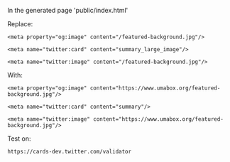 In the generated page 'public/index.html'

Replace:
```
<meta property="og:image" content="/featured-background.jpg"/>
```
```
<meta name="twitter:card" content="summary_large_image"/>
```
```
<meta name="twitter:image" content="/featured-background.jpg"/>
```

With:
```
<meta property="og:image" content="https://www.umabox.org/featured-background.jpg"/>
```
```
<meta name="twitter:card" content="summary"/>
```
```
<meta name="twitter:image" content="https://www.umabox.org/featured-background.jpg"/>
```

Test on:
```
https://cards-dev.twitter.com/validator
```
